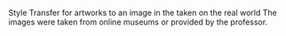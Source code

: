 Style Transfer for artworks to an image in the taken on the real world
The images were taken from online museums or provided by the professor. 
